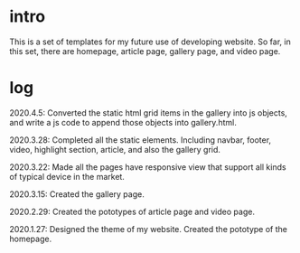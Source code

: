 # intro
This is a set of templates for my future use of developing website. So far, in this set, there are homepage, article page, gallery page, and video page.


# log
2020.4.5: Converted the static html grid items in the gallery into js objects, and write a js code to append those objects into gallery.html.

2020.3.28: Completed all the static elements. Including navbar, footer, video, highlight section, article, and also the gallery grid.

2020.3.22: Made all the pages have responsive view that support all kinds of typical device in the market.

2020.3.15: Created the gallery page.

2020.2.29: Created the pototypes of article page and video page.

2020.1.27: Designed the theme of my website. Created the pototype of the homepage.
